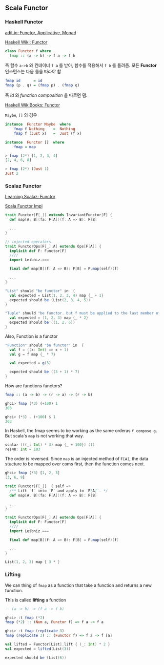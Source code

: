 ## Scala Functor

### Haskell Functor

[adit.io: Functor, Applicative, Monad](http://adit.io/posts/2013-04-17-functors,_applicatives,_and_monads_in_pictures.html)

[Haskell Wiki: Functor](https://wiki.haskell.org/Functor)

```haskell
class Functor f where
  fmap :: (a -> b) -> f a -> f b
```

즉 함수 `a->b` 와 컨테이너 `f a` 를 받아, 함수를 적용해서 `f b` 를 돌려줌. 모든 **Functor** 인스턴스는 다음 룰을 따라야 함

```haskell
fmap id      = id
fmap (p . q) = (fmap p) . (fmap q)
```

즉 *id* 와 *function composition* 을 따르면 됌.

[Haskell WikiBooks: Functor](http://en.wikibooks.org/wiki/Haskell/The_Functor_class)

`Maybe`, `[]` 의 경우

```haskell
instance  Functor Maybe  where
    fmap f Nothing    =  Nothing
    fmap f (Just x)   =  Just (f x)

instance  Functor []  where
    fmap = map

> fmap (2*) [1, 2, 3, 4]
[2, 4, 6, 8]

> fmap (2*) (Just 1)
Just 2
```

### Scalaz Functor

[Learning Scalaz: Functor](http://eed3si9n.com/learning-scalaz/Functor.html)

[Scala Functor Impl](https://github.com/scalaz/scalaz/blob/series/7.1.x/core/src/main/scala/scalaz/Functor.scala)

```scala
trait Functor[F[_]] extends InvariantFunctor[F] {
  def map[A, B](fa: F[A])(f: A => B): F[B]

  ...
}

// injected operators
trait FunctorOps[F[_],A] extends Ops[F[A]] {
  implicit def F: Functor[F]
  ////
  import Leibniz.===

  final def map[B](f: A => B): F[B] = F.map(self)(f)

  ...
}
```


```scala
"List" should "be functor" in  {
  val expected = List(1, 2, 3, 4) map {_ + 1}
  expected should be (List(2, 3, 4, 5))
}

"Tuple" should "be functor. but f must be applied to the last member of the tuple" in {
  val expected = (1, 2, 3) map {_ * 2}
  expected should be ((1, 2, 6))
}
```

Also, Function is a functor

```scala
"Function" should "be functor" in  {
  val f = ((x: Int) => x + 1)
  val g = f map {_ * 7}

  val expected = g(3)

  expected should be ((3 + 1) * 7)
}
```

How are functions functors?

```haskell
fmap :: (a -> b) -> (r -> a) -> (r -> b)

ghci> fmap (*3) (+100) 1
303

ghci> (*3) . (+100) $ 1
303
```

In Haskell, the fmap seems to be working as the same orderas `f compose g`. But scala's `map` is not working that way.

```scala
scala> (((_: Int) * 3) map {_ + 100}) (1)
res40: Int = 103
```

The order is reversed. Since `map` is an injected method of `F[A]`, the data stucture to be mapped over coms first, then the function comes next.

```haskell
ghci> fmap (*3) [1, 2, 3]
[3, 6, 9]
```

```scala
trait Functor[F[_]]  { self =>
  /** Lift `f` into `F` and apply to `F[A]`. */
  def map[A, B](fa: F[A])(f: A => B): F[B]

  ...
}

trait FunctorOps[F[_],A] extends Ops[F[A]] {
  implicit def F: Functor[F]
  ////
  import Leibniz.===

  final def map[B](f: A => B): F[B] = F.map(self)(f)

  ...
}

List(1, 2, 3) map { 3 * }
```

### Lifting

We can thing of `fmap` as a function that take a function and returns a new function.

This is called **lifting** a function

```haskell
-- (a -> b) -> (f a -> f b)

ghci> :t fmap (*2)
fmap (*2) :: (Num a, Functor f) => f a -> f a

ghci> :t fmap (replicate 3)
fmap (replicate 3) :: (Functor f) => f a -> f [a]
```

```scala
val lifted = Functor[List].lift { (_: Int) * 2 }
val expected = lifted(List(3))

expected should be (List(6))
```
